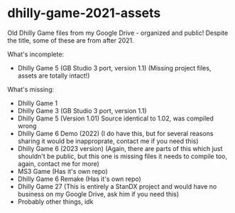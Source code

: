 # dhilly-game-2021-assets
Old Dhilly Game files from my Google Drive - organized and public! Despite the title, some of these are from after 2021.

What's incomplete:
* Dhilly Game 5 (GB Studio 3 port, version 1.1) (Missing project files, assets are totally intact!)

What's missing:
* Dhilly Game 1
* Dhilly Game 3 (GB Studio 3 port, version 1.1)
* Dhilly Game 5 (Version 1.01) Source identical to 1.02, was compiled wrong 
* Dhilly Game 6 Demo (2022) (I do have this, but for several reasons sharing it would be inapproprate, contact me if you need this)
* Dhilly Game 6 (2023 version) (Again, there are parts of this which just shouldn't be public, but this one is missing files it needs to compile too, again, contact me for more)
* MS3 Game (Has it's own repo)
* Dhilly Game 6 Remake (Has it's own repo)
* Dhilly Game 27 (This is entirely a StanDX project and would have no business on my Google Drive, ask him if you need this)
* Probably other things, idk
